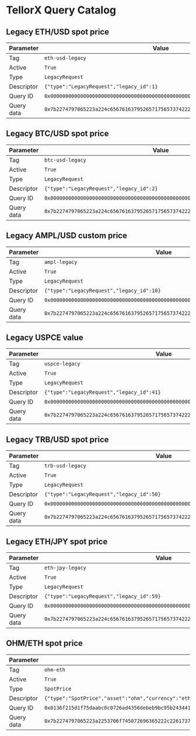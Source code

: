 # TellorX Query Catalog

## Legacy ETH/USD spot price

| Parameter | Value |
| --- | --- |
| Tag | `eth-usd-legacy` |
| Active | `True` |
| Type | `LegacyRequest` |
| Descriptor | `{"type":"LegacyRequest","legacy_id":1}` |
| Query ID | `0x0000000000000000000000000000000000000000000000000000000000000001` |
| Query data | `0x7b2274797065223a224c656761637952657175657374222c226c65676163795f6964223a317d` |

## Legacy BTC/USD spot price

| Parameter | Value |
| --- | --- |
| Tag | `btc-usd-legacy` |
| Active | `True` |
| Type | `LegacyRequest` |
| Descriptor | `{"type":"LegacyRequest","legacy_id":2}` |
| Query ID | `0x0000000000000000000000000000000000000000000000000000000000000002` |
| Query data | `0x7b2274797065223a224c656761637952657175657374222c226c65676163795f6964223a327d` |

## Legacy AMPL/USD custom price

| Parameter | Value |
| --- | --- |
| Tag | `ampl-legacy` |
| Active | `True` |
| Type | `LegacyRequest` |
| Descriptor | `{"type":"LegacyRequest","legacy_id":10}` |
| Query ID | `0x000000000000000000000000000000000000000000000000000000000000000a` |
| Query data | `0x7b2274797065223a224c656761637952657175657374222c226c65676163795f6964223a31307d` |

## Legacy USPCE value

| Parameter | Value |
| --- | --- |
| Tag | `uspce-legacy` |
| Active | `True` |
| Type | `LegacyRequest` |
| Descriptor | `{"type":"LegacyRequest","legacy_id":41}` |
| Query ID | `0x0000000000000000000000000000000000000000000000000000000000000029` |
| Query data | `0x7b2274797065223a224c656761637952657175657374222c226c65676163795f6964223a34317d` |

## Legacy TRB/USD spot price

| Parameter | Value |
| --- | --- |
| Tag | `trb-usd-legacy` |
| Active | `True` |
| Type | `LegacyRequest` |
| Descriptor | `{"type":"LegacyRequest","legacy_id":50}` |
| Query ID | `0x0000000000000000000000000000000000000000000000000000000000000032` |
| Query data | `0x7b2274797065223a224c656761637952657175657374222c226c65676163795f6964223a35307d` |

## Legacy ETH/JPY spot price

| Parameter | Value |
| --- | --- |
| Tag | `eth-jpy-legacy` |
| Active | `True` |
| Type | `LegacyRequest` |
| Descriptor | `{"type":"LegacyRequest","legacy_id":59}` |
| Query ID | `0x000000000000000000000000000000000000000000000000000000000000003b` |
| Query data | `0x7b2274797065223a224c656761637952657175657374222c226c65676163795f6964223a35397d` |

## OHM/ETH spot price

| Parameter | Value |
| --- | --- |
| Tag | `ohm-eth` |
| Active | `True` |
| Type | `SpotPrice` |
| Descriptor | `{"type":"SpotPrice","asset":"ohm","currency":"eth"}` |
| Query ID | `0x0136f215d1f75daabc0c0726ad4356debeb9bc95b24344165145a56684995966` |
| Query data | `0x7b2274797065223a2253706f745072696365222c226173736574223a226f686d222c2263757272656e6379223a22657468227d` |
